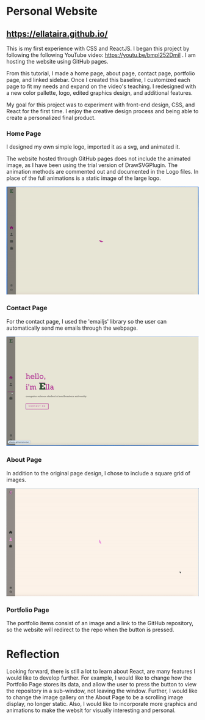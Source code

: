 # Personal Website

## https://ellataira.github.io/

This is my first experience with CSS and ReactJS. I began this project by following the following YouTube video:
https://youtu.be/bmpI252DmiI . I am hosting the website using GitHub pages. 

From this tutorial, I made a home page, about page, contact page, portfolio page, and linked sidebar. Once I created this baseline, I customized each page to fit my needs and expand on the video's teaching. I redesigned with a new color pallette, logo, edited graphics design, and additional features. 

My goal for this project was to experiment with front-end design, CSS, and React for the first time. I enjoy the creative design process and being able to create a personalized final product. 

### Home Page 
I designed my own simple logo, imported it as a svg, and animated it. 

The website hosted through GitHub pages does not include the animated image, as I have been using the trial version of DrawSVGPlugin. The animation methods are commented out and documented in the Logo files. In place of the full animations is a static image of the large logo. 

![Alt Text](https://github.com/ellataira/ellataira.github.io/blob/main/logo-animation.gif)

### Contact Page
For the contact page, I used the 'emailjs' library so the user can automatically send me emails through the webpage. 

![Alt Text](https://github.com/ellataira/ellataira.github.io/blob/main/contact.gif)

### About Page 
In addition to the original page design, I chose to include a square grid of images. 

![Alt Text](https://github.com/ellataira/ellataira.github.io/blob/main/about.gif)

### Portfolio Page 
The portfolio items consist of an image and a link to the GitHub repository, so the website will redirect to the repo when the button is pressed. 

# Reflection 
Looking forward, there is still a lot to learn about React, are many features I would like to develop further. For example, I would like to change how the Portfolio Page stores its data, and allow the user to press the button to view the repository in a sub-window, not leaving the window. Further, I would like to change the image gallery on the About Page to be a scrolling image display, no longer static. Also, I would like to incorporate more graphics and animations to make the websit for visually interesting and personal. 
